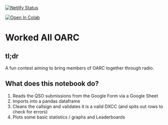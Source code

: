 [![Netlify Status](https://api.netlify.com/api/v1/badges/ee42e5f7-6f9d-49e0-9cdb-c27a76197ca2/deploy-status)](https://app.netlify.com/sites/silver-alfajores-965b56/deploys)

[![Open In Colab](https://colab.research.google.com/assets/colab-badge.svg)](https://colab.research.google.com/github/googlecolab/colabtools/blob/master/notebooks/colab-github-demo.ipynb)

# Worked All OARC

## tl;dr

A fun contest aiming to bring members of OARC together through radio.

## What does this notebook do?

1. Reads the QSO submissions from the Google Form via a Google Sheet
2. Imports into a pandas dataframe
3. Cleans the callsign and validates it is a valid DXCC (and spits out rows to check for errors)
4. Plots some basic statistics / graphs and Leaderboards
